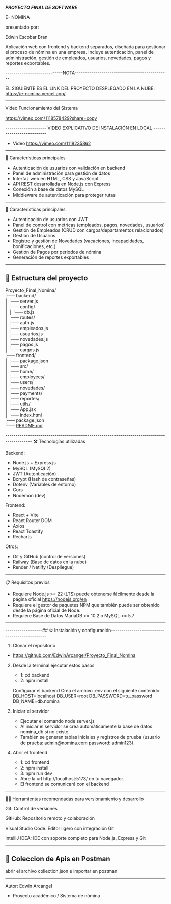 ***********************PROYECTO FINAL DE SOFTWARE***********************

E- NOMINA

presentado por:

Edwin Escobar Bran

Aplicación web con frontend y backend separados, diseñada para gestionar el proceso de nómina en una empresa.
Incluye autenticación, panel de administración, gestión de empleados, usuarios, novedades, pagos y reportes exportables.

----------------------------NOTA----------------------------------------------

EL SIGUIENTE ES EL LINK DEL PROYECTO DESPLEGADO EN LA NUBE:
    https://e-nomina.vercel.app/

------------------------------------------------------------------------------------
Video Funcionamiento del Sistema

https://vimeo.com/1118578429?share=copy

    
-------------------- VIDEO EXPLICATIVO DE INSTALACIÓN EN LOCAL --------------------------

  - Video 
    https://vimeo.com/1118235862
---------------------------------------------------------------------------------------------------------------------------------
🚀 Características principales 

- Autenticación de usuarios con validación en backend
- Panel de administración para gestión de datos
- Interfaz web en HTML, CSS y JavaScript
- API REST desarrollada en Node.js con Express
- Conexión a base de datos MySQL
- Middleware de autenticación para proteger rutas

---------------------------------------------------------------------------------------------------------------------------------
🚀 Características principales
- Autenticación de usuarios con JWT
- Panel de control con métricas (empleados, pagos, novedades, usuarios)
- Gestión de Empleados (CRUD con cargos/departamentos relacionados)
- Gestión de Usuarios
- Registro y gestión de Novedades (vacaciones, incapacidades, bonificaciones, etc.)
- Gestión de Pagos por periodos de nómina
- Generación de reportes exportables
-------------------------------------------------------------------------------------------
## 📂 Estructura del proyecto
<p class="has-line-data" data-line-start="0" data-line-end="26">Proyecto_Final_Nomina/<br>
├── backend/<br>
│ ├── server.js<br>
│ ├── config/<br>
│ │ └── db.js<br>
│ └── routes/<br>
│ ├── auth.js<br>
│ ├── empleados.js<br>
│ ├── usuarios.js<br>
│ ├── novedades.js<br>
│ ├── pagos.js<br>
│ └── cargos.js<br>
├── frontend/<br>
│ ├── package.json<br>
│ └── src/<br>
│ ├── home/<br>
│ ├── employees/<br>
│ ├── users/<br>
│ ├── novedades/<br>
│ ├── payments/<br>
│ ├── reportes/<br>
│ ├── utils/<br>
│ ├── App.jsx<br>
│ └── index.html<br>
├── package.json<br>
└── <a href="http://README.md">README.md</a></p>
-------------------------------------------------------------------------------------------
🛠 Tecnologías utilizadas

Backend:
- Node.js + Express.js
- MySQL (MySQL2)
- JWT (Autenticación)
- Bcrypt (Hash de contraseñas)
- Dotenv (Variables de entorno)
- Cors
- Nodemon (dev)

Frontend:
- React + Vite
- React Router DOM
- Axios
- React Toastify
- Recharts

Otros:
- Git y GitHub (control de versiones)
- Railway (Base de datos en la nube)
- Render / Netlify (Despliegue)
-------------------------------------------------------------------------------------------
📋 Requisitos previos

- Requiere Node.js >= 22 (LTS) puede obtenerse fácilmente desde la página oficial https://nodejs.org/en
- Requiere el gestor de paquetes NPM que también puede ser obtenido desde la página oficial de Node.
- Requiere Base de Datos MariaDB >= 10.2 o MySQL >= 5.7

-------------------------------------------------------------------------------------------

------------------## ⚙️ Instalación y configuración----------------------------------------------

1. Clonar el repositorio
- https://github.com/EdwinArcangel/Proyecto_Final_Nomina

2. Desde la terminal ejecutar estos pasos
    - 1: cd backend
    - 2: npm install
   
    Configurar el backend
    Crea el archivo .env con el siguiente contenido:
    DB_HOST=localhost
    DB_USER=root
    DB_PASSWORD=tu_password
    DB_NAME=db.nomina

3. Iniciar el servidor
   - Ejecutar el comando node server.js
   - Al iniciar el servidor se crea automáticamente la base de datos nomina_db si no existe.
   - También se generan tablas iniciales y registros de prueba (usuario de prueba: admin@nomina.com password: admin123).
   

4. Abrir el frontend
   - 1: cd frontend
   - 2: npm install
   - 3: npm run dev
   - Abre  la url http://localhost:5173/ en tu navegador.
   - El frontend se comunicará con el backend

--------------------------------------------------------------------------------------------------------------------------------   
🧑‍💻 Herramientas recomendadas para versionamiento y desarrollo

Git: Control de versiones

GitHub: Repositorio remoto y colaboración

Visual Studio Code: Editor ligero con integración Git

IntelliJ IDEA: IDE con soporte completo para Node.js, Express y Git

---------------------------------------------------------------------------------------------------------------------------------

## 🧪 Coleccion de Apis en Postman

abrir el archivo  collection.json e importar en postman 

---------------------------------------------------------------------------------------------------------------------------------
Autor: Edwin Arcangel
- Proyecto académico / Sistema de nómina
